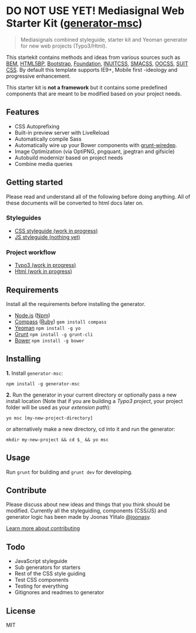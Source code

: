 # DO NOT USE YET! Mediasignal Web Starter Kit ([generator-msc](https://bitbucket.org/mediasignal/generator-msc.git))

> Mediasignals combined styleguide, starter kit and Yeoman generator for new web projects (Typo3/Html). 

This startekit contains methods and ideas from various sources such as [BEM](https://bem.info/), [HTML5BP](http://html5boilerplate.com/), [Bootstrap](http://getbootstrap.com), [Foundation](http://foundation.zurb.com/), [INUITCSS](https://github.com/inuitcss), [SMACSS](https://smacss.com/), [OOCSS](http://oocss.org/), [SUIT CSS](https://github.com/suitcss/suit). By default this template supports IE9+, Mobile first -ideology and progressive enhancement.

This starter kit is **not a framework** but it contains some predefined components that are meant to be modified based on your project needs.

## Features

* CSS Autoprefixing
* Built-in preview server with LiveReload
* Automatically compile Sass
* Automatically wire up your Bower components with [grunt-wiredep](https://github.com/yeoman/generator-webapp#third-party-dependencies).
* Image Optimization (via OptiPNG, pngquant, jpegtran and gifsicle)
* Autobuild modernizr based on project needs
* Combine media queries

## Getting started

Please read and understand all of the following before doing anything. All of these documents will be converted to html docs later on.

### Styleguides

* [CSS styleguide (work in progress)](https://bitbucket.org/mediasignal/generator-msc/src/90566b12eab4d8fdd9d79e781b4d388e4ccd9a5b/docs/CSS-styleguide.md)
* [JS styleguide (nothing yet)](https://bitbucket.org/mediasignal/generator-msc/src/90566b12eab4d8fdd9d79e781b4d388e4ccd9a5b/docs/JS-styleguide.md)

### Project workflow

* [Typo3 (work in progress)](https://bitbucket.org/mediasignal/generator-msc/src/90566b12eab4d8fdd9d79e781b4d388e4ccd9a5b/docs/project-types.md#typo3)
* [Html (work in progress)](https://bitbucket.org/mediasignal/generator-msc/src/90566b12eab4d8fdd9d79e781b4d388e4ccd9a5b/docs/project-types.md#html)

## Requirements

Install all the requirements before installing the generator.

* [Node.js](http://nodejs.org/) ([Npm](https://www.npmjs.org/)) 
* [Compass](http://compass-style.org/) ([Ruby](https://www.ruby-lang.org/en/)) ```gem install compass```
* [Yeoman](http://yeoman.io/) ```npm install -g yo```
* [Grunt](http://gruntjs.com/) ```npm install -g grunt-cli```
* [Bower](http://bower.io/) ```npm install -g bower```

## Installing

**1.** Install ```generator-msc```: 

    npm install -g generator-msc

**2.** Run the generator in your current directory or optionally pass a new install location (Note that if you are building a *Typo3 project*, your project folder will be used as your *extension path*):

    yo msc [my-new-project-directory]

or alternatively make a new directory, cd into it and run the generator:

    mkdir my-new-project && cd $_ && yo msc

## Usage

Run ```grunt``` for building and ```grunt dev``` for developing.

## Contribute

Please discuss about new ideas and things that you think should be modified. Currently all the styleguiding, components (CSS/JS) and generator logic has been made by Joonas Ylitalo [@joonasy](https://twitter.com/joonasy).

[Learn more about contributing](https://bitbucket.org/mediasignal/generator-msc/src/90566b12eab4d8fdd9d79e781b4d388e4ccd9a5b/docs/contribute.md)

## Todo

* JavaScript styleguide
* Sub generators for starters
* Rest of the CSS style guiding
* Test CSS components 
* Testing for everything
* Gitignores and readmes to generator


## License

MIT
